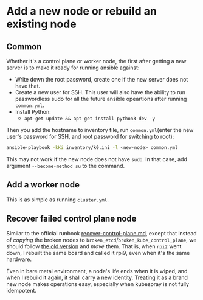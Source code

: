 # Add a new node or rebuild an existing node

## Common

Whether it's a control plane or worker node, the first after getting a new server is to make it ready for running ansible against:

- Write down the root password, create one if the new server does not have that.
- Create a new user for SSH. This user will also have the ability to run passwordless sudo for all the future ansible opeartions after running `common.yml`.
- Install Python:
    - `apt-get update && apt-get install python3-dev -y`

Then you add the hostname to inventory file, run `common.yml`(enter the new user's password for SSH, and root password for switching to root):

```bash
ansible-playbook -kKi inventory/k0.ini -l <new-node> common.yml
```

This may not work if the new node does not have `sudo`. In that case, add argument `--become-method su` to the command.

## Add a worker node

This is as simple as running `cluster.yml`.

## Recover failed control plane node

Similar to the official runbook [recover-control-plane.md](https://github.com/kubernetes-sigs/kubespray/blob/5616a4a3eedf3462d25346f02afe57bf36ae77c3/docs/operations/recover-control-plane.md), except that instead of _copying_ the broken nodes to `broken_etcd`/`broken_kube_control_plane`, we should follow [the old version](https://github.com/kubernetes-sigs/kubespray/commit/a00b0c48fe00ef1b27a5245c8442f410679b9120) and _move_ them. That is, when `rpi2` went down, I rebuilt the same board and called it rpi9, even when it's the same hardware.

Even in bare metal environment, a node's life ends when it is wiped, and when I rebuild it again, it shall carry a new identity. Treating it as a brand new node makes operations easy, especially when kubespray is not fully idempotent.

